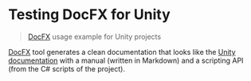 # Testing DocFX for Unity

> [DocFX](https://dotnet.github.io/docfx/index.html) usage example for Unity projects

[DocFX](https://dotnet.github.io/docfx/) tool generates a clean documentation that looks like the
[Unity documentation](https://docs.unity3d.com/Manual/index.html) with a manual (written in Markdown) and a scripting
API (from the C# scripts of the project).
